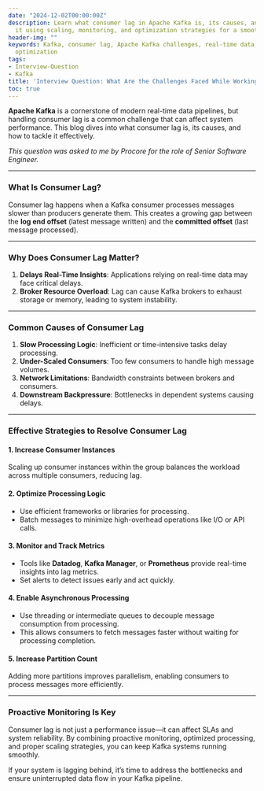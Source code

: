 ```yaml
---
date: "2024-12-02T00:00:00Z"
description: Learn what consumer lag in Apache Kafka is, its causes, and how to solve
  it using scaling, monitoring, and optimization strategies for a smooth data pipeline.
header-img: ""
keywords: Kafka, consumer lag, Apache Kafka challenges, real-time data, Kafka performance
  optimization
tags:
- Interview-Question
- Kafka
title: 'Interview Question: What Are the Challenges Faced While Working with Kafka?'
toc: true
---
```


**Apache Kafka** is a cornerstone of modern real-time data pipelines, but handling consumer lag is a common challenge that can affect system performance. This blog dives into what consumer lag is, its causes, and how to tackle it effectively.

_This question was asked to me by Procore for the role of Senior Software Engineer._

---

### What Is Consumer Lag?  
Consumer lag happens when a Kafka consumer processes messages slower than producers generate them. This creates a growing gap between the **log end offset** (latest message written) and the **committed offset** (last message processed).  

---

### Why Does Consumer Lag Matter?  
1. **Delays Real-Time Insights**: Applications relying on real-time data may face critical delays.  
2. **Broker Resource Overload**: Lag can cause Kafka brokers to exhaust storage or memory, leading to system instability.  

---

### Common Causes of Consumer Lag  
1. **Slow Processing Logic**: Inefficient or time-intensive tasks delay processing.  
2. **Under-Scaled Consumers**: Too few consumers to handle high message volumes.  
3. **Network Limitations**: Bandwidth constraints between brokers and consumers.  
4. **Downstream Backpressure**: Bottlenecks in dependent systems causing delays.  

---

### Effective Strategies to Resolve Consumer Lag  

#### 1. **Increase Consumer Instances**  
Scaling up consumer instances within the group balances the workload across multiple consumers, reducing lag.  

#### 2. **Optimize Processing Logic**  
- Use efficient frameworks or libraries for processing.  
- Batch messages to minimize high-overhead operations like I/O or API calls.  

#### 3. **Monitor and Track Metrics**  
- Tools like **Datadog**, **Kafka Manager**, or **Prometheus** provide real-time insights into lag metrics.  
- Set alerts to detect issues early and act quickly.  

#### 4. **Enable Asynchronous Processing**  
- Use threading or intermediate queues to decouple message consumption from processing.  
- This allows consumers to fetch messages faster without waiting for processing completion.  

#### 5. **Increase Partition Count**  
Adding more partitions improves parallelism, enabling consumers to process messages more efficiently.  

---

### Proactive Monitoring Is Key  
Consumer lag is not just a performance issue—it can affect SLAs and system reliability. By combining proactive monitoring, optimized processing, and proper scaling strategies, you can keep Kafka systems running smoothly.  

If your system is lagging behind, it’s time to address the bottlenecks and ensure uninterrupted data flow in your Kafka pipeline.  
